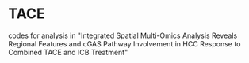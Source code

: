 # TACE
codes for  analysis in "Integrated Spatial Multi-Omics Analysis Reveals Regional Features and cGAS Pathway Involvement in HCC Response to Combined TACE and ICB Treatment"

